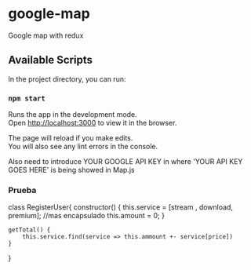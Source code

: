 # google-map
Google map with redux
## Available Scripts

In the project directory, you can run:

### `npm start`

Runs the app in the development mode.\
Open [http://localhost:3000](http://localhost:3000) to view it in the browser.

The page will reload if you make edits.\
You will also see any lint errors in the console.

Also need to introduce YOUR GOOGLE API KEY in where 'YOUR API KEY GOES HERE' is being showed in Map.js


### Prueba

class RegisterUser{
    constructor() {
        this.service = [stream , download, premium];  //mas encapsulado
        this.amount = 0;
    }

    getTotal() {
        this.service.find(service => this.ammount +- service[price])
    }
}
